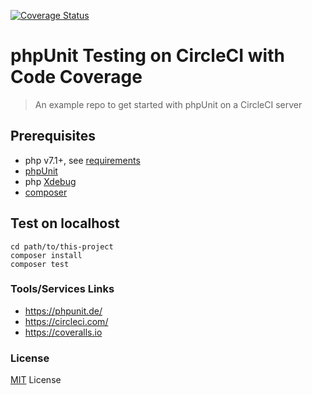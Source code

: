 [![Coverage Status](https://coveralls.io/repos/github/danrhjones/phpunit-circle-ci-coverage-example/badge.svg?branch=main)](https://coveralls.io/github/danrhjones/phpunit-circle-ci-coverage-example?branch=main)

# phpUnit Testing on CircleCI with Code Coverage

> An example repo to get started with phpUnit on a CircleCI server


## Prerequisites
* php v7.1+, see [requirements](https://phpunit.readthedocs.io/en/7.3/installation.html#requirements)
* [phpUnit](https://github.com/sebastianbergmann/phpunit/)
* php [Xdebug](https://xdebug.org/) 
* [composer](https://getcomposer.org/download/)

## Test on localhost
```
cd path/to/this-project
composer install
composer test
```

### Tools/Services Links
* https://phpunit.de/
* https://circleci.com/
* https://coveralls.io

### License
[MIT](LICENSE.txt) License
